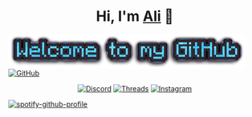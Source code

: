 <h1 align="center">Hi, I'm <a href="https://peterhan.dev">Ali</a> 👋</h1>
<img alt="Title" title="GitMainText" align="center" src="Welcome-to-my-GitHub.png"
<p align="center">
 <a href="https://github.com/ualiruhi">
    <picture>
      <source media="(prefers-color-scheme: dark)" srcset="https://cdn.simpleicons.org/github/white">
      <img alt="GitHub" title="GitHub" height="48" width="48" src="https://cdn.simpleicons.org/github"></picture></a>
</p>

<p align="center">
  <a href="https://discord.gg/WjEFnzC">
    <img alt="Discord" title="Discord" height="48" width="48" src="https://cdn.simpleicons.org/discord"></a>
  <a href="https://www.threads.net/@aliruhiunl">
    <picture>
      <source media="(prefers-color-scheme: dark)" srcset="https://cdn.simpleicons.org/threads/white">
      <img alt="Threads" title="Threads" height="48" width="48" src="https://cdn.simpleicons.org/threads"></picture></a>
  <a href="https://instagram.com/aliruhiunl">
    <img alt="Instagram" title="Instagram" height="48" width="48" src="https://cdn.simpleicons.org/instagram"></a>
</p>
 
 [![spotify-github-profile](https://spotify-github-profile.vercel.app/api/view?uid=xsrv52s4becivrg6m0jn2pj2u&cover_image=true&theme=default&show_offline=false&background_color=121212&interchange=false)](https://github.com/kittinan/spotify-github-profile)
</p>
